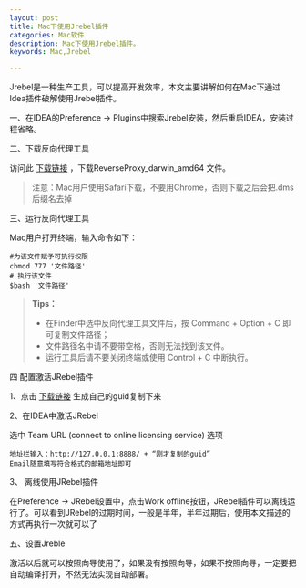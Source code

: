 ```yaml
---
layout: post
title: Mac下使用Jrebel插件 
categories: Mac软件
description: Mac下使用Jrebel插件。
keywords: Mac,Jrebel

---
```


Jrebel是一种生产工具，可以提高开发效率，本文主要讲解如何在Mac下通过Idea插件破解使用Jrebel插件。

一、在IDEA的Preference -> Plugins中搜索Jrebel安装，然后重启IDEA，安装过程省略。



二、下载反向代理工具

访问此 [下载链接](https://github.com/ilanyu/ReverseProxy/releases/tag/v1.4) ，下载ReverseProxy_darwin_amd64 文件。

> 注意：Mac用户使用Safari下载，不要用Chrome，否则下载之后会把.dms后缀名去掉

三、运行反向代理工具

Mac用户打开终端，输入命令如下：

```
#为该文件赋予可执行权限
chmod 777 '文件路径'
# 执行该文件
$bash '文件路径'
```

> **Tips：**
>
> - 在Finder中选中反向代理工具文件后，按 Command + Option + C 即可复制文件路径；
> - 文件路径名中请不要带空格，否则无法找到该文件。
> - 运行工具后请不要关闭终端或使用 Control + C 中断执行。

四 配置激活JRebel插件

1、点击 [下载链接](https://www.guidgen.com/) 生成自己的guid复制下来

2、在IDEA中激活JRebel

选中 Team URL (connect to online licensing service) 选项

```
地址栏输入：http://127.0.0.1:8888/ + “刚才复制的guid”
Email随意填写符合格式的邮箱地址即可
```

3、 离线使用JRebel插件

在Preference -> JRebel设置中，点击Work offline按钮，JRebel插件可以离线运行了。可以看到JRebel的过期时间，一般是半年，半年过期后，使用本文描述的方式再执行一次就可以了

五、设置Jreble

激活以后就可以按照向导使用了，如果没有按照向导，如果不按照向导，一定要把自动编译打开，不然无法实现自动部署。